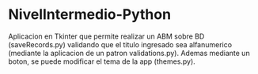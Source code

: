 # NivelIntermedio-Python
Aplicacion en Tkinter que permite realizar un ABM sobre BD (saveRecords.py) validando que el titulo ingresado  sea alfanumerico (mediante la aplicacion de un patron validations.py). Ademas mediante un boton, se puede modificar el tema de la app (themes.py).
